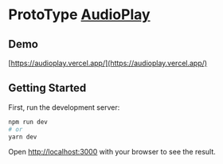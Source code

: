 # ProtoType [AudioPlay](https://audioplay.vercel.app/)

## Demo
[https://audioplay.vercel.app/](https://audioplay.vercel.app/)

## Getting Started

First, run the development server:

```bash
npm run dev
# or
yarn dev
```

Open [http://localhost:3000](http://localhost:3000) with your browser to see the result.
